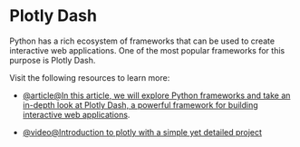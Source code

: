 # Plotly Dash

Python has a rich ecosystem of frameworks that can be used to create interactive web applications. One of the most popular frameworks for this purpose is Plotly Dash.

Visit the following resources to learn more:
- [@article@In this article, we will explore Python frameworks and take an in-depth look at Plotly Dash, a powerful framework for building interactive web applications](https://techinnovom.framer.ai/everything-python/python-frameworks-a-deep-dive-into-plotly-dash).

- [@video@Introduction to plotly with a simple yet detailed project](https://youtu.be/4C9cNfarYwY?si=nh9itaB6S2A7yK42)
